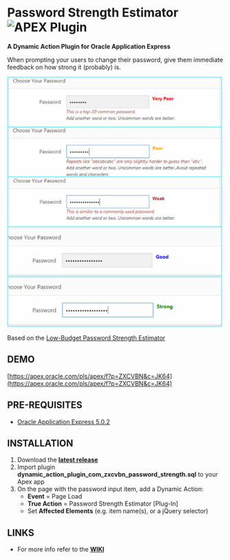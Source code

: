 # Password Strength Estimator ![APEX Plugin](https://cdn.rawgit.com/Dani3lSun/apex-github-badges/b7e95341/badges/apex-plugin-badge.svg)
**A Dynamic Action Plugin for Oracle Application Express**

When prompting your users to change their password, give them immediate feedback on how strong it (probably) is.

![](https://raw.githubusercontent.com/jeffreykemp/jk64-plugin-passwordstrength/master/src/preview.png)

Based on the [Low-Budget Password Strength Estimator](https://github.com/dropbox/zxcvbn)

## DEMO ##

[https://apex.oracle.com/pls/apex/f?p=ZXCVBN&c=JK64](https://apex.oracle.com/pls/apex/f?p=ZXCVBN&c=JK64)

## PRE-REQUISITES ##

* [Oracle Application Express 5.0.2](https://apex.oracle.com)

## INSTALLATION ##

1. Download the **[latest release](https://github.com/jeffreykemp/jk64-plugin-passwordstrength/releases/latest)**
2. Import plugin **dynamic_action_plugin_com_zxcvbn_password_strength.sql** to your Apex app
3. On the page with the password input item, add a Dynamic Action:
      * **Event** = Page Load
      * **True Action** = Password Strength Estimator [Plug-In]
      * Set **Affected Elements** (e.g. item name(s), or a jQuery selector)

## LINKS ##

* For more info refer to the **[WIKI](https://github.com/jeffreykemp/jk64-plugin-passwordstrength/wiki)**
